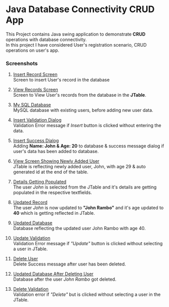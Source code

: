 # Java Database Connectivity CRUD App

This Project contains Java swing application to demonstrate __CRUD__ operations with database connectivity.<br>
In this project I have considered User's registration scenario, CRUD operations on user's app.


### Screenshots
1. [Insert Record Screen](screenshots/insert_screen.png)<br>
   Screen to insert User's record in the database

2. [View Records Screen](screenshots/view_screen.png)<br>
   Screen to View User's records from the database in the **JTable**.

3. [My SQL Database](screenshots/mysql_database_records.png)<br>
   MySQL database with existing users, before adding new user data.

4. [Insert Validation Dialog](screenshots/insert_validation_error.png)<br>
   Validation Error message if _Insert_ button is clicked without entering the data.

5. [Insert Success Dialog](screenshots/insert_success_message.png)<br>
   Adding **Name: John & Age: 20** to database & success message dialog if user's data has been added to database.

6. [View Screen Showing Newly Added User](screenshots/jTable_showing_newly_added_user.png)<br>
   JTable is reflecting newly added user, John, with age 29 & auto generated id at the end of the table.

7. [Details Getting Populated](screenshots/selected_user's_details_getting_populated_in_textfields.png)<br>
   The user _John_ is selected from the JTable and it's details are getting populated in the respective textfields.

8. [Updated Record](screenshots/records_after_user_updated.png)<br>
   The user _John_ is now updated to **"John Rambo"** and it's age updated to **40** which is getting reflected in JTable.

9. [Updated Database](screenshots/database_after_user_details_got_updated.png)<br>
   Database reflecting the updated user John Rambo with age 40.

10. [Update Validation](screenshots/update_validation_message.png)<br>
   Validation Error message if _"Update"_ button is clicked without selecting a user in JTable.

11. [Delete User](screenshots/user_deleted_successfully.png)<br>
    Delete Success message after user has been deleted.

12. [Updated Database After Deleting User](screenshots/database_after_user_has_been_deleted.png)<br>
    Database after the user _John Rambo_ got deleted.

14. [Delete Validation](screenshots/delete_validation_message.png)<br>
    Validation error if _"Delete"_ but is clicked without selecting a user in the JTable.


    
